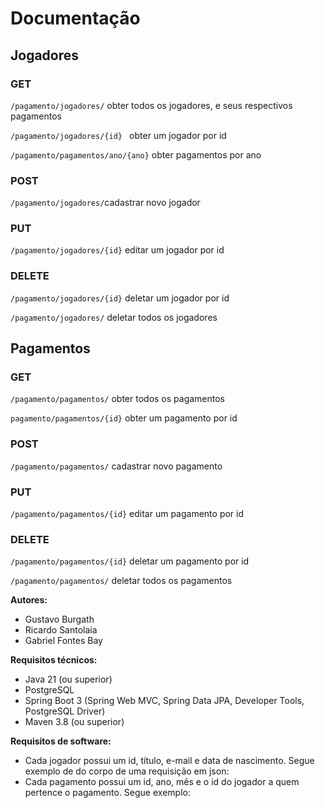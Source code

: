 # Documentação

## Jogadores

### GET
``` /pagamento/jogadores/ ``` obter todos os jogadores, e seus respectivos pagamentos

```/pagamento/jogadores/{id} ``` obter um jogador por id

``` /pagamento/pagamentos/ano/{ano} ``` obter pagamentos por ano

### POST
``` /pagamento/jogadores/ ```cadastrar novo jogador

### PUT
``` /pagamento/jogadores/{id} ``` editar um jogador por id

### DELETE
``` /pagamento/jogadores/{id} ``` deletar um jogador por id

``` /pagamento/jogadores/ ``` deletar todos os jogadores

## Pagamentos

### GET
``` /pagamento/pagamentos/ ``` obter todos os pagamentos

``` pagamento/pagamentos/{id} ``` obter um pagamento por id

### POST
``` /pagamento/pagamentos/ ``` cadastrar novo pagamento

### PUT
``` /pagamento/pagamentos/{id} ``` editar um pagamento por id 

### DELETE
``` /pagamento/pagamentos/{id} ``` deletar um pagamento por id

``` /pagamento/pagamentos/ ``` deletar todos os pagamentos

**Autores:**  
- Gustavo Burgath  
- Ricardo Santolaia  
- Gabriel Fontes Bay

**Requisitos técnicos:**
- Java 21 (ou superior)
- PostgreSQL
- Spring Boot 3 (Spring Web MVC, Spring Data JPA, Developer Tools, PostgreSQL Driver)
- Maven 3.8 (ou superior)

**Requisitos de software:**
- Cada jogador possui um id, título, e-mail e data de nascimento. Segue exemplo de do corpo de uma requisição em json:
- Cada pagamento possui um id, ano, mês e o id do jogador a quem pertence o pagamento. Segue exemplo:
